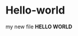# Hello-world
<html>
  <head>
    <a> my new file </a>
  </head>
  <body>
    <b> HELLO WORLD</b>
  </body>
</html>

